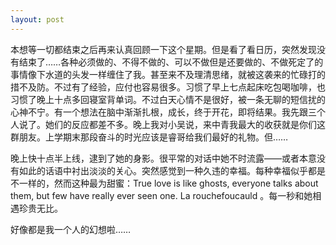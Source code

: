 ```yaml
---
layout: post
---
```


本想等一切都结束之后再来认真回顾一下这个星期。但是看了看日历，突然发现没有结束了……各种必须做的、不得不做的、可以不做但是还要做的、不做死定了的事情像下水道的头发一样缠住了我。甚至来不及理清思绪，就被这袭来的忙碌打的措不及防。不过有了经验，应付也容易很多。习惯了早上七点起床吃包喝咖啡，也习惯了晚上十点多回寝室背单词。不过白天心情不是很好，被一条无聊的短信扰的心神不宁。有一个想法在脑中渐渐扎根，成长，终于开花，即将结果。我先跟三个人说了。她们的反应都差不多。晚上我对小吴说，来中青我最大的收获就是你们这群朋友。上学期末那段奋斗的时光应该是睿哥给我们最好的礼物。但……

晚上快十点半上线，逮到了她的身影。很平常的对话中她不时流露——或者本意没有如此的话语中衬出淡淡的关心。突然感觉到一种久违的幸福。每种幸福似乎都是不一样的，然而这种最为甜蜜：True love is like ghosts, everyone talks about them, but few have really ever seen one. La rouchefoucauld 。每一秒和她相遇珍贵无比。

好像都是我一个人的幻想啦……